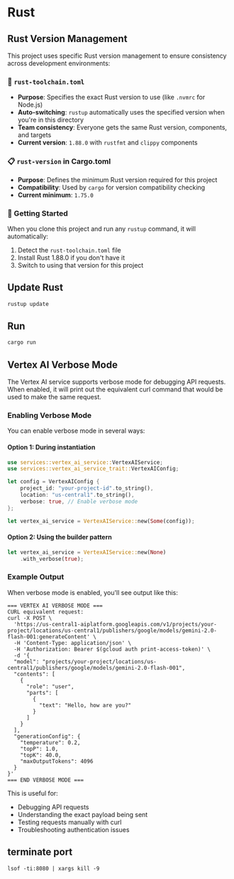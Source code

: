 # Rust

## Rust Version Management

This project uses specific Rust version management to ensure consistency across development environments:

### 🔧 `rust-toolchain.toml`
- **Purpose**: Specifies the exact Rust version to use (like `.nvmrc` for Node.js)
- **Auto-switching**: `rustup` automatically uses the specified version when you're in this directory
- **Team consistency**: Everyone gets the same Rust version, components, and targets
- **Current version**: `1.88.0` with `rustfmt` and `clippy` components

### 📋 `rust-version` in Cargo.toml
- **Purpose**: Defines the minimum Rust version required for this project
- **Compatibility**: Used by `cargo` for version compatibility checking
- **Current minimum**: `1.75.0`

### 🚀 Getting Started
When you clone this project and run any `rustup` command, it will automatically:
1. Detect the `rust-toolchain.toml` file
2. Install Rust 1.88.0 if you don't have it
3. Switch to using that version for this project

## Update Rust

```bash
rustup update
```

## Run

```bash
cargo run
```

## Vertex AI Verbose Mode

The Vertex AI service supports verbose mode for debugging API requests. When enabled, it will print out the equivalent curl command that would be used to make the same request.

### Enabling Verbose Mode

You can enable verbose mode in several ways:

#### Option 1: During instantiation
```rust
use services::vertex_ai_service::VertexAIService;
use services::vertex_ai_service_trait::VertexAIConfig;

let config = VertexAIConfig {
    project_id: "your-project-id".to_string(),
    location: "us-central1".to_string(),
    verbose: true, // Enable verbose mode
};

let vertex_ai_service = VertexAIService::new(Some(config));
```

#### Option 2: Using the builder pattern
```rust
let vertex_ai_service = VertexAIService::new(None)
    .with_verbose(true);
```

### Example Output

When verbose mode is enabled, you'll see output like this:

```
=== VERTEX AI VERBOSE MODE ===
CURL equivalent request:
curl -X POST \
  'https://us-central1-aiplatform.googleapis.com/v1/projects/your-project/locations/us-central1/publishers/google/models/gemini-2.0-flash-001:generateContent' \
  -H 'Content-Type: application/json' \
  -H 'Authorization: Bearer $(gcloud auth print-access-token)' \
  -d '{
  "model": "projects/your-project/locations/us-central1/publishers/google/models/gemini-2.0-flash-001",
  "contents": [
    {
      "role": "user",
      "parts": [
        {
          "text": "Hello, how are you?"
        }
      ]
    }
  ],
  "generationConfig": {
    "temperature": 0.2,
    "topP": 1.0,
    "topK": 40.0,
    "maxOutputTokens": 4096
  }
}'
=== END VERBOSE MODE ===
```

This is useful for:
- Debugging API requests
- Understanding the exact payload being sent
- Testing requests manually with curl
- Troubleshooting authentication issues

## terminate port
```
lsof -ti:8080 | xargs kill -9
```